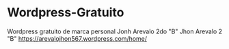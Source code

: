 # Wordpress-Gratuito
Wordpress gratuito de marca personal Jonh Arevalo 2do "B"
Jhon Arevalo
2 "B"
https://arevalojhon567.wordpress.com/home/
